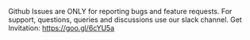 Github Issues are ONLY for reporting bugs and feature requests. For support, questions, queries and discussions use our slack channel. Get Invitation: https://goo.gl/6cYU5a
